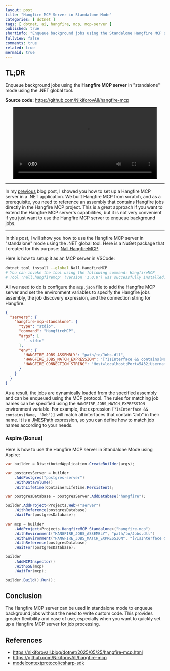 ```yaml
---
layout: post
title: "Hangfire MCP Server in Standalone Mode"
categories: [ dotnet ]
tags: [ dotnet, ai, hangfire, mcp, mcp-server ]
published: true
shortinfo: "Enqueue background jobs using the Standalone Hangfire MCP server."
fullview: false
comments: true
related: true
mermaid: true
---
```


## TL;DR

Enqueue background jobs using the **Hangfire MCP server** in "standalone" mode using the .NET global tool.

**Source code:** <https://github.com/NikiforovAll/hangfire-mcp>

<center>
    <video src="https://github.com/user-attachments/assets/e6abc036-b1f9-4691-a829-65292db5b5e6"
        width="90%"
        controls="controls" />
</center>

---

In my [previous](https://nikiforovall.blog/dotnet/2025/05/25/hangfire-mcp.html) blog post, I showed you how to set up a Hangfire MCP server in a .NET application. We built Hangfire MCP from scratch, and as a prerequisite, you need to reference an assembly that contains Hangfire jobs directly in the Hangfire MCP project. This is a great approach if you want to extend the Hangfire MCP server's capabilities, but it is not very convenient if you just want to use the Hangfire MCP server to enqueue background jobs.

---

In this post, I will show you how to use the Hangfire MCP server in "standalone" mode using the .NET global tool. Here is a NuGet package that I created for this purpose: [Nall.HangfireMCP](https://www.nuget.org/packages/Nall.HangfireMCP).

Here is how to setup it as an MCP server in VSCode:

```bash
dotnet tool install --global Nall.HangfireMCP
# You can invoke the tool using the following command: HangfireMCP
# Tool 'nall.hangfiremcp' (version '1.0.0') was successfully installed.
```

All we need to do is configure the `mcp.json` file to add the Hangfire MCP server and set the environment variables to specify the Hangfire jobs assembly, the job discovery expression, and the connection string for Hangfire.

```json
{
  "servers": {
    "hangfire-mcp-standalone": {
      "type": "stdio",
      "command": "HangfireMCP",
      "args": [
        "--stdio"
      ],
      "env": {
        "HANGFIRE_JOBS_ASSEMBLY": "path/to/Jobs.dll",
        "HANGFIRE_JOBS_MATCH_EXPRESSION": "[?IsInterface && contains(Name, 'Job')]",
        "HANGFIRE_CONNECTION_STRING": "Host=localhost;Port=5432;Username=postgres;Password=postgres;Database=hangfire"
      }
    }
  }
}
```

As a result, the jobs are dynamically loaded from the specified assembly and can be enqueued using the MCP protocol. The rules for matching job names can be specified using the `HANGFIRE_JOBS_MATCH_EXPRESSION` environment variable. For example, the expression `[?IsInterface && contains(Name, 'Job')]` will match all interfaces that contain "Job" in their name. It is a [JMESPath](https://jmespath.org/tutorial.html) expression, so you can define how to match job names according to your needs.

### Aspire (Bonus)

Here is how to use the Hangfire MCP server in Standalone Mode using Aspire:

```csharp
var builder = DistributedApplication.CreateBuilder(args);

var postgresServer = builder
    .AddPostgres("postgres-server")
    .WithDataVolume()
    .WithLifetime(ContainerLifetime.Persistent);

var postgresDatabase = postgresServer.AddDatabase("hangfire");

builder.AddProject<Projects.Web>("server")
    .WithReference(postgresDatabase)
    .WaitFor(postgresDatabase);

var mcp = builder
    .AddProject<Projects.HangfireMCP_Standalone>("hangfire-mcp")
    .WithEnvironment("HANGFIRE_JOBS_ASSEMBLY", "path/to/Jobs.dll")
    .WithEnvironment("HANGFIRE_JOBS_MATCH_EXPRESSION", "[?IsInterface && contains(Name, 'Job')]")
    .WithReference(postgresDatabase)
    .WaitFor(postgresDatabase);

builder
    .AddMCPInspector()
    .WithSSE(mcp)
    .WaitFor(mcp);

builder.Build().Run();
```

## Conclusion

The Hangfire MCP server can be used in standalone mode to enqueue background jobs without the need to write custom code. This provides greater flexibility and ease of use, especially when you want to quickly set up a Hangfire MCP server for job processing.

## References

- <https://nikiforovall.blog/dotnet/2025/05/25/hangfire-mcp.html>
- <https://github.com/NikiforovAll/hangfire-mcp>
- [modelcontextprotocol/csharp-sdk](https://github.com/modelcontextprotocol/csharp-sdk)